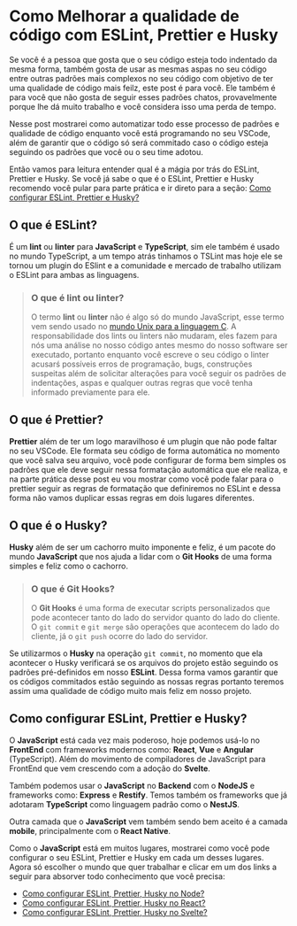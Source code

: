 # Como Melhorar a qualidade de código com ESLint, Prettier e Husky

Se você é a pessoa que gosta que o seu código esteja todo indentado da mesma forma, também gosta de usar as mesmas aspas no seu código entre outras padrões mais complexos no seu código com objetivo de ter uma qualidade de código mais feilz, este post é para você. Ele também é para você que não gosta de seguir esses padrões chatos, provavelmente porque lhe dá muito trabalho e você considera isso uma perda de tempo.

Nesse post mostrarei como automatizar todo esse processo de padrões e qualidade de código enquanto você está programando no seu VSCode, além de garantir que o código só será commitado caso o código esteja seguindo os padrões que você ou o seu time adotou.

Então vamos para leitura entender qual é a mágia por trás do ESLint, Prettier e Husky. Se você já sabe o que é o ESLint, Prettier e Husky recomendo você pular para parte prática e ir direto para a seção: <a href="#eslint">Como configurar ESLint, Prettier e Husky?</a>

## O que é ESLint?

É um **lint** ou **linter** para **JavaScript** e **TypeScript**, sim ele também é usado no mundo TypeScript, a um tempo atrás tinhamos o TSLint mas hoje ele se tornou um plugin do ESlint e a comunidade e mercado de trabalho utilizam o ESLint para ambas as linguagens.

> ### O que é lint ou linter?
>
> O termo **lint** ou **linter** não é algo só do mundo JavaScript, esse termo vem sendo usado no [mundo Unix para a linguagem C](<https://en.wikipedia.org/wiki/Lint_(software)>). A responsabilidade dos lints ou linters não mudaram, eles fazem para nós uma análise no nosso código antes mesmo do nosso software ser executado, portanto enquanto você escreve o seu código o linter acusarś possíveis erros de programação, bugs, construções suspeitas além de solicitar alterações para você seguir os padrões de indentações, aspas e qualquer outras regras que você tenha informado previamente para ele.

## O que é Prettier?

**Prettier** além de ter um logo maravilhoso é um plugin que não pode faltar no seu VSCode. Ele formata seu código de forma automática no momento que você salva seu arquivo, você pode configurar de forma bem simples os padrões que ele deve seguir nessa formatação automática que ele realiza, e na parte prática desse post eu vou mostrar como você pode falar para o prettier seguir as regras de formatação que definiremos no ESLint e dessa forma não vamos duplicar essas regras em dois lugares diferentes.

## O que é o Husky?

**Husky** além de ser um cachorro muito imponente e feliz, é um pacote do mundo **JavaScript** que nos ajuda a lidar com o **Git Hooks** de uma forma simples e feliz como o cachorro.

> ### O que é Git Hooks?
>
> O **Git Hooks** é uma forma de executar scripts personalizados que pode acontecer tanto do lado do servidor quanto do lado do cliente. O `git commit` e `git merge` são operações que acontecem do lado do cliente, já o `git push` ocorre do lado do servidor.

Se utilizarmos o **Husky** na operação `git commit`, no momento que ela acontecer o Husky verificará se os arquivos do projeto estão seguindo os padrões pré-definidos em nosso **ESLint**. Dessa forma vamos garantir que os códigos commitados estão seguindo as nossas regras portanto teremos assim uma qualidade de código muito mais feliz em nosso projeto.

<h2 id="eslint">Como configurar ESLint, Prettier e Husky?</h2>

O **JavaScript** está cada vez mais poderoso, hoje podemos usá-lo no **FrontEnd** com frameworks modernos como: **React**, **Vue** e **Angular** (TypeScript). Além do movimento de compiladores de JavaScript para FrontEnd que vem crescendo com a adoção do **Svelte**.

Também podemos usar o **JavaScript** no **Backend** com o **NodeJS** e frameworks como: **Express** e **Restify**. Temos também os frameworks que já adotaram **TypeScript** como  linguagem padrão como o **NestJS**.

Outra camada que o **JavaScript** vem também sendo bem aceito é a camada **mobile**, principalmente com o **React Native**.

Como o **JavaScript** está em muitos lugares, mostrarei como você pode configurar o seu ESLint, Prettier e Husky em cada um desses lugares. Agora só escolher o mundo que quer trabalhar e clicar em um dos links a seguir para absorver todo conhecimento que você precisa:

- [Como configurar ESLint, Prettier, Husky no Node?]()
- [Como configurar ESLint, Prettier, Husky no React?]()
- [Como configurar ESLint, Prettier, Husky no Svelte?]()
